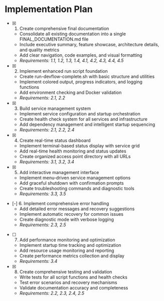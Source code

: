 # Implementation Plan

- [x] 1. Create comprehensive final documentation
  - Consolidate all existing documentation into a single FINAL_DOCUMENTATION.md file
  - Include executive summary, feature showcase, architecture details, and quality metrics
  - Add clear navigation, code examples, and visual formatting
  - _Requirements: 1.1, 1.2, 1.3, 1.4, 4.1, 4.2, 4.3, 4.4, 4.5_

- [x] 2. Implement enhanced run script foundation
  - Create run-devflow-complete.sh with basic structure and utilities
  - Implement colored output, progress indicators, and logging functions
  - Add environment checking and Docker validation
  - _Requirements: 2.1, 2.2_

- [x] 3. Build service management system
  - Implement service configuration and startup orchestration
  - Create health check system for all services and infrastructure
  - Add dependency management and intelligent startup sequencing
  - _Requirements: 2.1, 2.2, 2.4_

- [x] 4. Create real-time status dashboard
  - Implement terminal-based status display with service grid
  - Add real-time health monitoring and status updates
  - Create organized access point directory with all URLs
  - _Requirements: 3.1, 3.2, 3.4_

- [x] 5. Add interactive management interface
  - Implement menu-driven service management options
  - Add graceful shutdown with confirmation prompts
  - Create troubleshooting commands and diagnostic tools
  - _Requirements: 3.3, 3.5_

- [-] 6. Implement comprehensive error handling
  - Add detailed error messages and recovery suggestions
  - Implement automatic recovery for common issues
  - Create diagnostic mode with verbose logging
  - _Requirements: 2.3, 2.5_

- [ ] 7. Add performance monitoring and optimization
  - Implement startup time tracking and optimization
  - Add resource usage monitoring and reporting
  - Create performance metrics collection and display
  - _Requirements: 3.4_

- [x] 8. Create comprehensive testing and validation
  - Write tests for all script functions and health checks
  - Test error scenarios and recovery mechanisms
  - Validate documentation accuracy and completeness
  - _Requirements: 2.2, 2.3, 2.4, 2.5_
